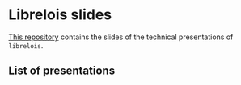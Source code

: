 # Librelois slides

[This repository](https://github.com/librelois/slides-en) contains the slides of the technical presentations of `librelois`.

## List of presentations

